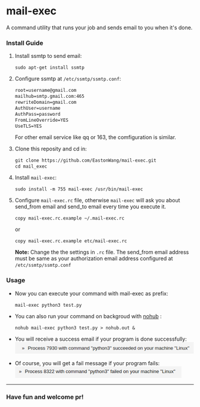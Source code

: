 # mail-exec
A command utility that runs your job and sends email to you when it's done.

### Install Guide

1. Install ssmtp to send email:
	
	```
	sudo apt-get install ssmtp
	```

2. Configure ssmtp at `/etc/ssmtp/ssmtp.conf`:

	```
	root=username@gmail.com
	mailhub=smtp.gmail.com:465
	rewriteDomain=gmail.com
	AuthUser=username
	AuthPass=password
	FromLineOverride=YES
	UseTLS=YES
	```
	
	For other email service like qq or 163, the comfiguration is similar.

3. Clone this reposity and cd in:

	```
	git clone https://github.com/EastonWang/mail-exec.git
	cd mail_exec
	``` 

4. Install `mail-exec`:
	
	```
	sudo install -m 755 mail-exec /usr/bin/mail-exec
	```

5. Configure `mail-exec.rc` file, otherwise `mail-exec` will ask you about send_from email and send_to email every time you execute it.
	```
	copy mail-exec.rc.example ~/.mail-exec.rc
	```
	or 
	```
	copy mail-exec.rc.example etc/mail-exec.rc
	```
	**Note:** Change the the settings in `.rc` file. The send_from email address must be same as your authorization email address configured at `/etc/ssmtp/ssmtp.conf`

### Usage
* Now you can execute your command with mail-exec as prefix:
	```
	mail-exec python3 test.py
	```

* You can also run your command on backgroud with [nohub](https://www.cyberciti.biz/tips/nohup-execute-commands-after-you-exit-from-a-shell-prompt.html) :
	```
	nohub mail-exec python3 test.py > nohub.out &
	```

* You will receive a success email if your program is done successfully:
![](https://github.com/EastonWang/mail-exec/blob/master/success.png) 

* Of course, you will get a fail message if your program fails:
![](https://github.com/EastonWang/mail-exec/blob/master/fail.png) 

-----
### Have fun and welcome pr!